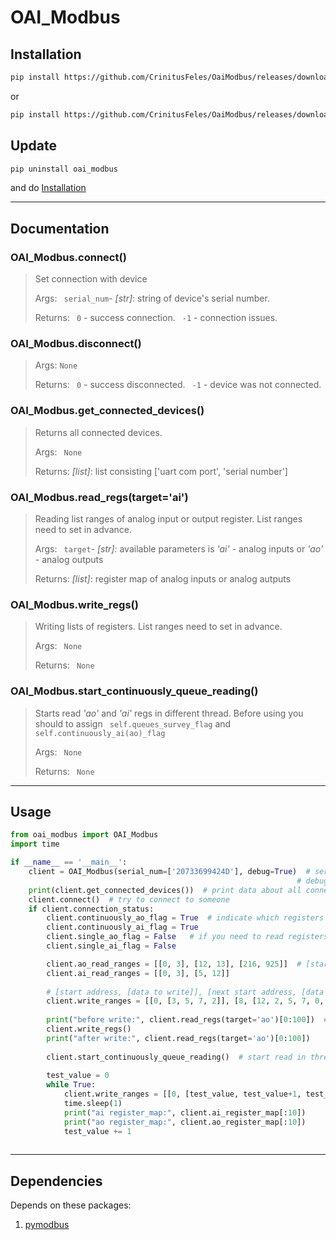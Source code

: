 # OAI_Modbus

## Installation
```sh
pip install https://github.com/CrinitusFeles/OaiModbus/releases/download/v.1.1/OAI_ModBus-0.1.1-py3-none-any.whl
```
or
```sh
pip install https://github.com/CrinitusFeles/OaiModbus/releases/download/v.1.1/OAI_ModBus-0.1.1.tar.gz
```
## Update 
```sh
pip uninstall oai_modbus
```
and do [Installation](#Installation)

---

## Documentation
### OAI_Modbus.connect()
> Set connection with device
>
>Args:
>  ``` serial_num```- *[str]*: string of device's serial number.
>
>Returns:
>  ``` 0``` - success connection.
> ``` -1``` - connection issues.

### OAI_Modbus.disconnect()
>  
>Args:
>  ```None```
>
>Returns:
>  ``` 0``` - success disconnected.
> ``` -1``` - device was not connected.

### OAI_Modbus.get_connected_devices()
> Returns all connected devices.
>
>Args:
>  ``` None```
>
>Returns:
>  *[list]*: list consisting ['uart com port', 'serial number']

### OAI_Modbus.read_regs(target='ai')
>Reading list ranges of analog input or output register. List ranges need to set in advance.
>
>Args:
>  ``` target```- *[str]:* available parameters is *'ai'* - analog inputs or *'ao'* - analog outputs  
>
>Returns:
>  *[list]*: register map of analog inputs or analog autputs 

### OAI_Modbus.write_regs()
>Writing lists of registers. List ranges need to set in advance.
>
>Args:
>  ``` None```
>
>Returns:
>  ``` None```

### OAI_Modbus.start_continuously_queue_reading()
>Starts read *'ao'* and *'ai'* regs in different thread. Before using you should to assign ``` self.queues_survey_flag``` and ``` self.continuously_ai(ao)_flag ```
>
>Args:
>  ``` None```
>
>Returns:
>  ``` None```

---

## Usage
```py 
from oai_modbus import OAI_Modbus
import time

if __name__ == '__main__':
    client = OAI_Modbus(serial_num=['20733699424D'], debug=True)  # serial_num - rewrites list of serial numbers devices 
                                                                # debug - flag for print debug information
    print(client.get_connected_devices())  # print data about all connected devices
    client.connect()  # try to connect to someone
    if client.connection_status:  
        client.continuously_ao_flag = True  # indicate which registers we will read in thread (ai/ao) 
        client.continuously_ai_flag = True
        client.single_ao_flag = False   # if you need to read registers just one time you should use this flags
        client.single_ai_flag = False

        client.ao_read_ranges = [[0, 3], [12, 13], [216, 925]]  # [start address (included); stop address (not included)]
        client.ai_read_ranges = [[0, 3], [5, 12]] 
        
        # [start address, [data to write]], [next start address, [data to write]]
        client.write_ranges = [[0, [3, 5, 7, 2]], [8, [12, 2, 5, 7, 0, 1, 5, 7, 889, 33, 332, 2, 4, 5]]]  
        
        print("before write:", client.read_regs(target='ao')[0:100])  # you can write only in analog outputs registers
        client.write_regs()
        print("after write:", client.read_regs(target='ao')[0:100])   
        
        client.start_continuously_queue_reading()  # start read in thread 
        
        test_value = 0
        while True:
            client.write_ranges = [[0, [test_value, test_value+1, test_value+2]], [8, [test_value+3, test_value+4]]]
            time.sleep(1)
            print("ai register_map:", client.ai_register_map[:10])
            print("ao register_map:", client.ao_register_map[:10])
            test_value += 1
    
```

---

## Dependencies
Depends on these packages:
1. [pymodbus](https://pymodbus.readthedocs.io/en/latest/)
